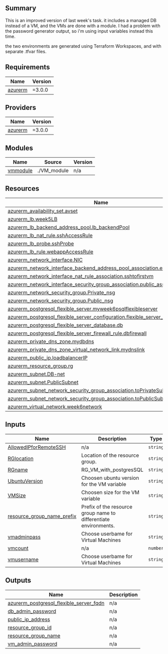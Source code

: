 <!-- BEGIN_TF_DOCS -->
## Summary
This is an improved version of last week's task. it includes a managed DB instead of a VM, and the VMs are done with a module.
I had a problem with the password generator output, so i'm using input variables instead this time.

the two environments are generated using Terraform Workspaces, and with separate .tfvar files.

## Requirements

| Name | Version |
|------|---------|
| <a name="requirement_azurerm"></a> [azurerm](#requirement\_azurerm) | =3.0.0 |

## Providers

| Name | Version |
|------|---------|
| <a name="provider_azurerm"></a> [azurerm](#provider\_azurerm) | =3.0.0 |

## Modules

| Name | Source | Version |
|------|--------|---------|
| <a name="module_vmmodule"></a> [vmmodule](#module\_vmmodule) | ./VM_module | n/a |

## Resources

| Name | Type |
|------|------|
| [azurerm_availability_set.avset](https://registry.terraform.io/providers/hashicorp/azurerm/3.0.0/docs/resources/availability_set) | resource |
| [azurerm_lb.week5LB](https://registry.terraform.io/providers/hashicorp/azurerm/3.0.0/docs/resources/lb) | resource |
| [azurerm_lb_backend_address_pool.lb_backendPool](https://registry.terraform.io/providers/hashicorp/azurerm/3.0.0/docs/resources/lb_backend_address_pool) | resource |
| [azurerm_lb_nat_rule.sshAccessRule](https://registry.terraform.io/providers/hashicorp/azurerm/3.0.0/docs/resources/lb_nat_rule) | resource |
| [azurerm_lb_probe.sshProbe](https://registry.terraform.io/providers/hashicorp/azurerm/3.0.0/docs/resources/lb_probe) | resource |
| [azurerm_lb_rule.webappAccessRule](https://registry.terraform.io/providers/hashicorp/azurerm/3.0.0/docs/resources/lb_rule) | resource |
| [azurerm_network_interface.NIC](https://registry.terraform.io/providers/hashicorp/azurerm/3.0.0/docs/resources/network_interface) | resource |
| [azurerm_network_interface_backend_address_pool_association.example](https://registry.terraform.io/providers/hashicorp/azurerm/3.0.0/docs/resources/network_interface_backend_address_pool_association) | resource |
| [azurerm_network_interface_nat_rule_association.sshtofirstvm](https://registry.terraform.io/providers/hashicorp/azurerm/3.0.0/docs/resources/network_interface_nat_rule_association) | resource |
| [azurerm_network_interface_security_group_association.public_assoc](https://registry.terraform.io/providers/hashicorp/azurerm/3.0.0/docs/resources/network_interface_security_group_association) | resource |
| [azurerm_network_security_group.Private_nsg](https://registry.terraform.io/providers/hashicorp/azurerm/3.0.0/docs/resources/network_security_group) | resource |
| [azurerm_network_security_group.Public_nsg](https://registry.terraform.io/providers/hashicorp/azurerm/3.0.0/docs/resources/network_security_group) | resource |
| [azurerm_postgresql_flexible_server.myweek6psqlflexibleserver](https://registry.terraform.io/providers/hashicorp/azurerm/3.0.0/docs/resources/postgresql_flexible_server) | resource |
| [azurerm_postgresql_flexible_server_configuration.flexible_server_configuration](https://registry.terraform.io/providers/hashicorp/azurerm/3.0.0/docs/resources/postgresql_flexible_server_configuration) | resource |
| [azurerm_postgresql_flexible_server_database.db](https://registry.terraform.io/providers/hashicorp/azurerm/3.0.0/docs/resources/postgresql_flexible_server_database) | resource |
| [azurerm_postgresql_flexible_server_firewall_rule.dbfirewall](https://registry.terraform.io/providers/hashicorp/azurerm/3.0.0/docs/resources/postgresql_flexible_server_firewall_rule) | resource |
| [azurerm_private_dns_zone.mydbdns](https://registry.terraform.io/providers/hashicorp/azurerm/3.0.0/docs/resources/private_dns_zone) | resource |
| [azurerm_private_dns_zone_virtual_network_link.mydnslink](https://registry.terraform.io/providers/hashicorp/azurerm/3.0.0/docs/resources/private_dns_zone_virtual_network_link) | resource |
| [azurerm_public_ip.loadbalancerIP](https://registry.terraform.io/providers/hashicorp/azurerm/3.0.0/docs/resources/public_ip) | resource |
| [azurerm_resource_group.rg](https://registry.terraform.io/providers/hashicorp/azurerm/3.0.0/docs/resources/resource_group) | resource |
| [azurerm_subnet.DB-net](https://registry.terraform.io/providers/hashicorp/azurerm/3.0.0/docs/resources/subnet) | resource |
| [azurerm_subnet.PublicSubnet](https://registry.terraform.io/providers/hashicorp/azurerm/3.0.0/docs/resources/subnet) | resource |
| [azurerm_subnet_network_security_group_association.toPrivateSubnet](https://registry.terraform.io/providers/hashicorp/azurerm/3.0.0/docs/resources/subnet_network_security_group_association) | resource |
| [azurerm_subnet_network_security_group_association.toPublicSubnet](https://registry.terraform.io/providers/hashicorp/azurerm/3.0.0/docs/resources/subnet_network_security_group_association) | resource |
| [azurerm_virtual_network.week6network](https://registry.terraform.io/providers/hashicorp/azurerm/3.0.0/docs/resources/virtual_network) | resource |

## Inputs

| Name | Description | Type | Default | Required |
|------|-------------|------|---------|:--------:|
| <a name="input_AllowedIPforRemoteSSH"></a> [AllowedIPforRemoteSSH](#input\_AllowedIPforRemoteSSH) | n/a | `string` | `"84.228.18.103"` | no |
| <a name="input_RGlocation"></a> [RGlocation](#input\_RGlocation) | Location of the resource group. | `string` | `"eastus"` | no |
| <a name="input_RGname"></a> [RGname](#input\_RGname) | RG\_VM\_with\_postgresSQL | `string` | `"RG_VM_with_postgresSQL"` | no |
| <a name="input_UbuntuVersion"></a> [UbuntuVersion](#input\_UbuntuVersion) | Choosen ubuntu version for the VM variable | `string` | `"20_04-lts-gen2"` | no |
| <a name="input_VMSize"></a> [VMSize](#input\_VMSize) | Choosen size for the VM variable | `string` | `"Standard_B1s"` | no |
| <a name="input_resource_group_name_prefix"></a> [resource\_group\_name\_prefix](#input\_resource\_group\_name\_prefix) | Prefix of the resource group name to differentiate environments. | `string` | `"prod"` | no |
| <a name="input_vmadminpass"></a> [vmadminpass](#input\_vmadminpass) | Choose userbame for Virtual Machines | `string` | `"tempP4ssw0rd!"` | no |
| <a name="input_vmcount"></a> [vmcount](#input\_vmcount) | n/a | `number` | `3` | no |
| <a name="input_vmusername"></a> [vmusername](#input\_vmusername) | Choose userbame for Virtual Machines | `string` | `"azureadmin"` | no |

## Outputs

| Name | Description |
|------|-------------|
| <a name="output_azurerm_postgresql_flexible_server_fqdn"></a> [azurerm\_postgresql\_flexible\_server\_fqdn](#output\_azurerm\_postgresql\_flexible\_server\_fqdn) | n/a |
| <a name="output_db_admin_password"></a> [db\_admin\_password](#output\_db\_admin\_password) | n/a |
| <a name="output_public_ip_address"></a> [public\_ip\_address](#output\_public\_ip\_address) | n/a |
| <a name="output_resource_group_id"></a> [resource\_group\_id](#output\_resource\_group\_id) | n/a |
| <a name="output_resource_group_name"></a> [resource\_group\_name](#output\_resource\_group\_name) | n/a |
| <a name="output_vm_admin_password"></a> [vm\_admin\_password](#output\_vm\_admin\_password) | n/a |
<!-- END_TF_DOCS -->
